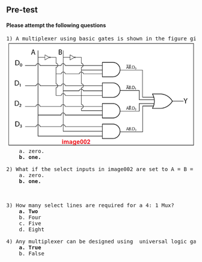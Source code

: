 ## <b> Pre-test</b>
#### Please attempt the following questions

<pre>
1) A multiplexer using basic gates is shown in the figure given image002. If A = B = 11 and D0 D1 D2 D3 = 1001, then the output of the circuit is:
<img src="images/Ex2preQ1.png"></img>
    a. zero.
    <b>b. one.</b>

2) What if the select inputs in image002 are set to A = B = 0 1 and the data inputs are set to D0 D1 D2 D3 = 0100? The output Y is:
    a. zero.
    <b>b. one.</b>



3) How many select lines are required for a 4: 1 Mux?
    <b>a. Two </b>
    b. Four
    c. Five
    d. Eight

4) Any multiplexer can be designed using  universal logic gates. State True or False.
    <b>a. True </b>
    b. False

</pre>